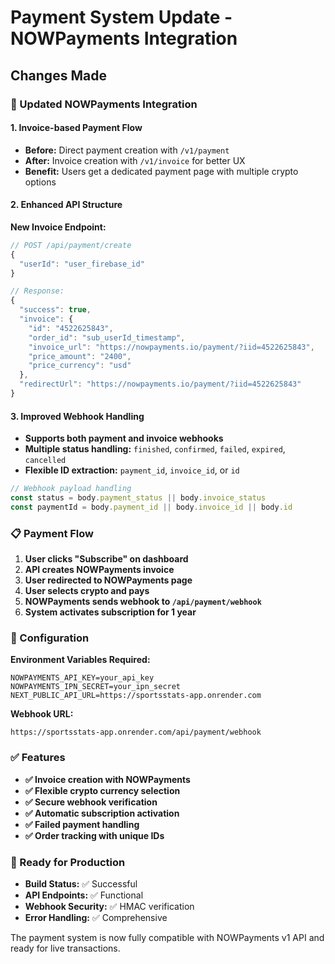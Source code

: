 # Payment System Update - NOWPayments Integration

## Changes Made

### 🔄 Updated NOWPayments Integration

#### 1. **Invoice-based Payment Flow**
- **Before:** Direct payment creation with `/v1/payment`
- **After:** Invoice creation with `/v1/invoice` for better UX
- **Benefit:** Users get a dedicated payment page with multiple crypto options

#### 2. **Enhanced API Structure**

**New Invoice Endpoint:**
```typescript
// POST /api/payment/create
{
  "userId": "user_firebase_id"
}

// Response:
{
  "success": true,
  "invoice": {
    "id": "4522625843",
    "order_id": "sub_userId_timestamp",
    "invoice_url": "https://nowpayments.io/payment/?iid=4522625843",
    "price_amount": "2400",
    "price_currency": "usd"
  },
  "redirectUrl": "https://nowpayments.io/payment/?iid=4522625843"
}
```

#### 3. **Improved Webhook Handling**
- **Supports both payment and invoice webhooks**
- **Multiple status handling:** `finished`, `confirmed`, `failed`, `expired`, `cancelled`
- **Flexible ID extraction:** `payment_id`, `invoice_id`, or `id`

```typescript
// Webhook payload handling
const status = body.payment_status || body.invoice_status
const paymentId = body.payment_id || body.invoice_id || body.id
```

### 📋 Payment Flow

1. **User clicks "Subscribe" on dashboard**
2. **API creates NOWPayments invoice**
3. **User redirected to NOWPayments page**
4. **User selects crypto and pays**
5. **NOWPayments sends webhook to `/api/payment/webhook`**
6. **System activates subscription for 1 year**

### 🔧 Configuration

**Environment Variables Required:**
```env
NOWPAYMENTS_API_KEY=your_api_key
NOWPAYMENTS_IPN_SECRET=your_ipn_secret
NEXT_PUBLIC_API_URL=https://sportsstats-app.onrender.com
```

**Webhook URL:**
```
https://sportsstats-app.onrender.com/api/payment/webhook
```

### ✅ Features

- **✅ Invoice creation with NOWPayments**
- **✅ Flexible crypto currency selection**
- **✅ Secure webhook verification**
- **✅ Automatic subscription activation**
- **✅ Failed payment handling**
- **✅ Order tracking with unique IDs**

### 🚀 Ready for Production

- **Build Status:** ✅ Successful
- **API Endpoints:** ✅ Functional
- **Webhook Security:** ✅ HMAC verification
- **Error Handling:** ✅ Comprehensive

The payment system is now fully compatible with NOWPayments v1 API and ready for live transactions.